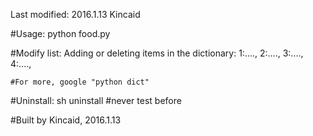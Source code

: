 Last modified: 2016.1.13 Kincaid

#Usage: 
	python food.py

#Modify list:
	Adding or deleting items in the dictionary:
	1:....,
	2:....,
	3:....,
	4:....,
	
	#For more, google "python dict"

#Uninstall: 
	sh uninstall
	#never test before

#Built by Kincaid, 2016.1.13
